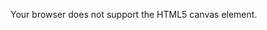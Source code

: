 <!DOCTYPE html>
<html>
<head>
<title>Test</title>
</head>

<body>

<canvas id="canvasuses" width="180" height="90">
<p>Your browser does not support the HTML5 canvas element.</p>
</canvas>

<script type="text/javascript">

var c=document.getElementById("canvasuses");

var canvOK=1;
 try {c.getContext("2d");}
 catch (er) {canvOK=0;}
 if (canvOK==1)
 {
 var ctx=c.getContext("2d");
 var grd=ctx.createLinearGradient(0,0,200,0);
 grd.addColorStop(0,"green");
 grd.addColorStop(1,"white");
 ctx.fillStyle=grd;
 ctx.fillRect(100,10,150,80);
 }

 </script>

</body>
</html>
